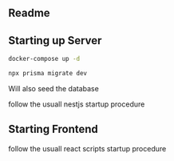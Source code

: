 ## Readme

## Starting up Server

```bash
docker-compose up -d
```

```bash
npx prisma migrate dev
```
Will also seed the database

follow the usuall nestjs startup procedure

## Starting Frontend

follow the usuall react scripts startup procedure


